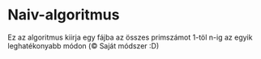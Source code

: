 # Naiv-algoritmus
Ez az algoritmus kiirja egy fájba az összes primszámot 1-töl n-ig az egyik leghatékonyabb módon (© Saját módszer :D)
